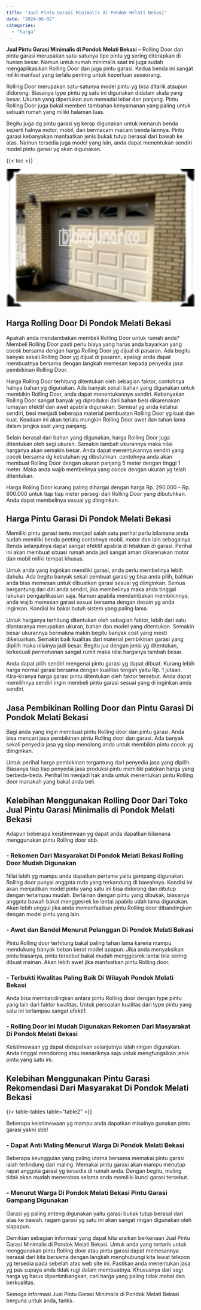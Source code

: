 ```yaml
---
title: "Jual Pintu Garasi Minimalis di Pondok Melati Bekasi"
date: "2024-06-02"
categories: 
  - "harga"
---
```


**Jual Pintu Garasi Minimalis di Pondok Melati Bekasi** – Rolling Door dan pintu garasi merupakan satu-satunya tipe pintu yg sering diterapkan di hunian besar. Namun untuk rumah minimalis saat ini juga sudah mengaplikasikan Rolling Door dan juga pintu garasi. Kedua benda ini sangat miliki manfaat yang terlalu penting untuk keperluan seseorang.

Rolling Door merupakan satu-satunya model pintu yg bisa ditarik ataupun didorong. Biasanya type pintu yg satu ini digunakan didalam skala yang besar. Ukuran yang diperlukan pun memadai lebar dan panjang. Pintu Rolling Door juga bakal memberi tambahan kenyamanan yang paling untuk sebuah rumah yang miliki halaman luas.

Begitu juga dg pintu garasi yg kerap digunakan untuk menaruh benda seperti halnya motor, mobil, dan bermacam macam benda lainnya. Pintu garasi kebanyakan manfaatkan jenis bukak tutup berasal dari bawah ke atas. Namun tersedia juga model yang lain, anda dapat menentukan sendiri model pintu garasi yg akan digunakan.

{{< toc >}}

![Jual Pintu Garasi Minimalis di Pondok Melati Bekasi](/images/pintu-garasi-67.png)

## Harga Rolling Door Di Pondok Melati Bekasi

Apakah anda mendambakan membeli Rolling Door untuk rumah anda? Membeli Rolling Door pasti perlu biaya yang harus anda bayarkan yang cocok bersama dengan harga Rolling Door yg dijual di pasaran. Ada begitu banyak sekali Rolling Door yg dijual di pasaran, apalagi anda dapat membuatnya bersama dengan langkah memesan kepada penyedia jasa pembikinan Rolling Door.

Harga Rolling Door terhitung ditentukan oleh sebagian faktor, contohnya halnya bahan yg digunakan. Ada banyak sekali bahan yang digunakan untuk membikin Rolling Door, anda dapat menentukannya sendiri. Kebanyakan Rolling Door sangat banyak yg diproduksi dari bahan besi dikarenakan lumayan efektif dan awet apabila digunakan. Semisal yg anda ketahui sendiri, besi menjadi beberapa material pembuatan Rolling Door yg kuat dan kuat. Keadaan ini akan terlalu mungkin Rolling Door awet dan tahan lama dalam jangka saat yang panjang.

Selain berasal dari bahan yang digunakan, harga Rolling Door juga ditentukan oleh segi ukuran. Semakin tambah ukurannya maka nilai harganya akan semakin besar. Anda dapat menentukannya sendiri yang cocok bersama dg kebutuhan yg dibutuhkan. contohnya anda akan membuat Rolling Door dengan ukuran panjang 5 meter dengan tinggi 1 meter. Maka anda wajib membelinya yang cocok dengan ukuran yg telah ditentukan.

Harga Rolling Door kurang paling dihargai dengan harga Rp. 290.000 – Rp. 600.000 untuk tiap tiap meter persegi dari Rolling Door yang dibutuhkan. Anda dapat membelinya sesuai yg diinginkan.

## Harga Pintu Garasi Di Pondok Melati Bekasi

Memiliki pintu garasi tentu menjadi salah satu perihal perlu bilamana anda sudah memiliki benda penting contohnya mobil, motor dan lain sebagainya. Benda selanjutnya dapat sangat efektif apabila di letakkan di garasi. Perihal ini akan membuat situasi rumah anda jadi sangat aman dikarenakan motor dan mobil miliki tempat khusus.

Untuk anda yang inginkan memiliki garasi, anda perlu membelinya lebih dahulu. Ada begitu banyak sekali pembuat garasi yg bisa anda pilih, bahkan anda bisa memesan untuk dibuatkan garasi sesuai yg diinginkan. Semua bergantung dari diri anda sendiri, jika membelinya maka anda tinggal lakukan pengaplikasian saja. Namun apabila mendambakan membikinnya, anda wajib memesan garasi sesuai bersama dengan desain yg anda inginkan. Kondisi ini bakal butuh sistem yang paling lama.

Untuk harganya terhitung ditentukan oleh sebagian faktor, lebih dari satu diantaranya merupakan ukuran, bahan dan model yang ditentukan. Semakin besar ukurannya bermakna makin begitu banyak cost yang mesti dikeluarkan. Semakin baik kualitas dari material pembikinan garasi yang dipilih maka nilainya jadi besar. Begitu jua dengan jenis yg ditentukan, terkecuali permohonan sangat rumit maka nilai harganya tambah besar.

Anda dapat pilih sendiri mengenai pintu garasi yg dapat dibuat. Kurang lebih harga normal garasi bersama dengan kualitas tengah yaitu Rp. 1 jutaan. Kira-kiranya harga garasi pintu ditentukan oleh faktor tersebut. Anda dapat memilihnya sendiri ingin membeli pintu garasi sesuai yang di inginkan anda sendiri.

## Jasa Pembikinan Rolling Door dan Pintu Garasi Di Pondok Melati Bekasi

Bagi anda yang ingin membuat pintu Rolling door dan pintu garasi. Anda bisa mencari jasa pembikinan pintu Rolling door dan garasi. Ada banyak sekali penyedia jasa yg siap menolong anda untuk membikin pintu cocok yg diinginkan.

Untuk perihal harga pembikinan tergantung dari penyedia jasa yang dipilih. Biasanya tiap tiap penyedia jasa produksi pintu memiliki patokan harga yang berbeda-beda. Perihal ini menjadi hak anda untuk menentukan pintu Rolling door manakah yang bakal anda beli.

## Kelebihan Menggunakan Rolling Door Dari Toko Jual Pintu Garasi Minimalis di Pondok Melati Bekasi

Adapun beberapa keistimewaan yg dapat anda dapatkan bilamana menggunakan pintu Rolling door sbb.

### \- Rekomen Dari Masyarakat Di Pondok Melati Bekasi Rolling Door Mudah Digunakan

Nilai lebih yg mampu anda dapatkan pertama yaitu gampang digunakan. Rolling door punyai anggota roda yang terkandung di bawahnya. Kondisi ini akan menjadikan model pintu yang satu ini bisa didorong dan ditutup dengan terlampau mudah. Berlainan dengan pintu yang dibukak, biasanya anggota bawah bakal menggesrek ke lantai apabila udah lama digunakan. Akan lebih unggul jika anda memanfaatkan pintu Rolling door dibandingkan dengan model pintu yang lain.

### \- Awet dan Bandel Menurut Pelanggan Di Pondok Melati Bekasi

Pintu Rolling door terhitung bakal paling tahan lama karena mampu mendukung banyak beban berat model apapun. Jika anda menyaksikan pintu biasanya, pintu tersebut bakal mudah menggesrek lantai bila sering dibuat mainan. Akan lebih awet jika manfaatkan pintu Rolling door.

### \- Terbukti Kwalitas Paling Baik Di Wilayah Pondok Melati Bekasi

Anda bisa membandingkan antara pintu Rolling door dengan type pintu yang lain dari faktor kwalitas. Untuk persoalan kualitas dari type pintu yang satu ini terlampau sangat efektif.

### \- Rolling Door ini Mudah Digunakan Rekomen Dari Masyarakat Di Pondok Melati Bekasi

Keistimewaan yg dapat didapatkan selanjutnya ialah ringan digunakan. Anda tinggal mendorong atau menariknya saja untuk mengfungsikan jenis pintu yang satu ini.

## Kelebihan Menggunakan Pintu Garasi Rekomendasi Dari Masyarakat Di Pondok Melati Bekasi

{{< table-tables table="table2" >}}

Beberapa keistimewaan yg mampu anda dapatkan misalnya gunakan pintu garasi yakni sbb!

### \- Dapat Anti Maling Menurut Warga Di Pondok Melati Bekasi

Beberapa keunggulan yang paling utama bersama memakai pintu garasi ialah terlindung dari maling. Memakai pintu garasi akan mampu menutup rapat anggota garasi yg tersedia di rumah anda. Dengan begitu, maling tidak akan mudah menerobos selama anda memiliki kunci garasi tersebut.

### \- Menurut Warga Di Pondok Melati Bekasi Pintu Garasi Gampang Digunakan

Garasi yg paling enteng digunakan yaitu garasi bukak tutup berasal dari atas ke bawah. ragam garasi yg satu ini akan sangat ringan digunakan oleh siapapun.

Demikian sebagian informasi yang dapat kita uraikan berkenaan Jual Pintu Garasi Minimalis di Pondok Melati Bekasi. Untuk anda yang tertarik untuk menggunakan pintu Rolling door atau pintu garasi dapat memesannya berasal dari kita bersama dengan langkah menghubungi kita lewat telepon yg tersedia pada sebelah atas web site ini. Pastikan anda menentukan jasa yg pas supaya anda tidak rugi dalam membuatnya. Khususnya dari segi harga yg harus dipertimbangkan, cari harga yang paling tidak mahal dan berkualitas.

Semoga informasi Jual Pintu Garasi Minimalis di Pondok Melati Bekasi berguna untuk anda, tanks.
